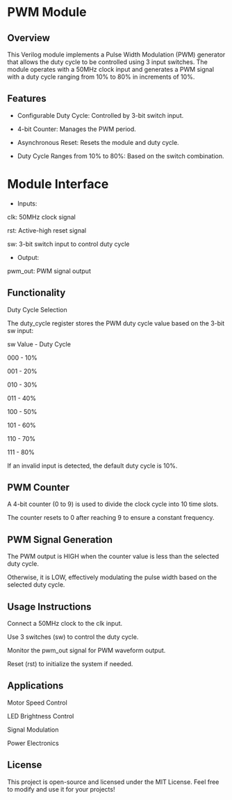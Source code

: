 # PWM Module

## Overview

This Verilog module implements a Pulse Width Modulation (PWM) generator that allows the duty cycle to be controlled using 3 input switches. The module operates with a 50MHz clock input and generates a PWM signal with a duty cycle ranging from 10% to 80% in increments of 10%.

## Features

- Configurable Duty Cycle: Controlled by 3-bit switch input.

- 4-bit Counter: Manages the PWM period.

- Asynchronous Reset: Resets the module and duty cycle.

- Duty Cycle Ranges from 10% to 80%: Based on the switch combination.

# Module Interface

- Inputs:

clk: 50MHz clock signal

rst: Active-high reset signal

sw: 3-bit switch input to control duty cycle

- Output:

pwm_out: PWM signal output

## Functionality

Duty Cycle Selection

The duty_cycle register stores the PWM duty cycle value based on the 3-bit sw input:

sw Value - Duty Cycle

000 - 10%

001 - 20%

010 - 30%

011 - 40%

100 - 50%

101 - 60%

110 - 70%

111 - 80%

If an invalid input is detected, the default duty cycle is 10%.

## PWM Counter

A 4-bit counter (0 to 9) is used to divide the clock cycle into 10 time slots.

The counter resets to 0 after reaching 9 to ensure a constant frequency.

## PWM Signal Generation

The PWM output is HIGH when the counter value is less than the selected duty cycle.

Otherwise, it is LOW, effectively modulating the pulse width based on the selected duty cycle.

## Usage Instructions

Connect a 50MHz clock to the clk input.

Use 3 switches (sw) to control the duty cycle.

Monitor the pwm_out signal for PWM waveform output.

Reset (rst) to initialize the system if needed.

## Applications

Motor Speed Control

LED Brightness Control

Signal Modulation

Power Electronics

## License

This project is open-source and licensed under the MIT License. Feel free to modify and use it for your projects!
